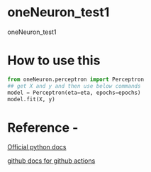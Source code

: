 # oneNeuron_test1
oneNeuron_test1

# How to use this

```python
from oneNeuron.perceptron import Perceptron
## get X and y and then use below commands
model = Perceptron(eta=eta, epochs=epochs)
model.fit(X, y)

```

# Reference -
[Official python docs](https://packaging.python.org/tutorials/packaging-projects/)

[github docs for github actions](https://docs.github.com/en/actions/guides/building-and-testing-python#publishing-to-package-registries)